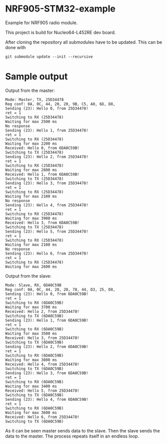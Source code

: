 # NRF905-STM32-example

Example for NRF905 radio module. 

This project is build for Nucleo64-L452RE dev board.

After cloning the repository all submodules have to be updated. 
This can be done with

```
git submodule update --init --recursive
```

# Sample output

Output from the master:

```
Mode: Master, TX, 25D34478
Reg conf: 0A, 0C, 44, 20, 20, 9B, C5, A0, 6D, D8, 
Sending (23): Hello 0, from 25D34478!
ret = 1
Switching to RX (25D34478)
Waiting for max 2500 ms
No response
Sending (23): Hello 1, from 25D34478!
ret = 1
Switching to RX (25D34478)
Waiting for max 2200 ms
Received: Hello 0, from 6DA0C59B!
Switching to TX (25D34478)
Sending (23): Hello 2, from 25D34478!
ret = 1
Switching to RX (25D34478)
Waiting for max 2800 ms
Received: Hello 1, from 6DA0C59B!
Switching to TX (25D34478)
Sending (23): Hello 3, from 25D34478!
ret = 1
Switching to RX (25D34478)
Waiting for max 2100 ms
No response
Sending (23): Hello 4, from 25D34478!
ret = 1
Switching to RX (25D34478)
Waiting for max 3900 ms
Received: Hello 3, from 6DA0C59B!
Switching to TX (25D34478)
Sending (23): Hello 5, from 25D34478!
ret = 1
Switching to RX (25D34478)
Waiting for max 2100 ms
No response
Sending (23): Hello 6, from 25D34478!
ret = 1
Switching to RX (25D34478)
Waiting for max 2600 ms
```

Output from the slave:

```
Mode: Slave, RX, 6DA0C59B
Reg conf: 0A, 0C, 44, 20, 20, 78, 44, D3, 25, D8, 
Sending (23): Hello 0, from 6DA0C59B!
ret = 1
Switching to RX (6DA0C59B)
Waiting for max 3700 ms
Received: Hello 2, from 25D34478!
Switching to TX (6DA0C59B)
Sending (23): Hello 1, from 6DA0C59B!
ret = 1
Switching to RX (6DA0C59B)
Waiting for max 3500 ms
Received: Hello 3, from 25D34478!
Switching to TX (6DA0C59B)
Sending (23): Hello 2, from 6DA0C59B!
ret = 1
Switching to RX (6DA0C59B)
Waiting for max 3800 ms
Received: Hello 4, from 25D34478!
Switching to TX (6DA0C59B)
Sending (23): Hello 3, from 6DA0C59B!
ret = 1
Switching to RX (6DA0C59B)
Waiting for max 3400 ms
Received: Hello 5, from 25D34478!
Switching to TX (6DA0C59B)
Sending (23): Hello 4, from 6DA0C59B!
ret = 1
Switching to RX (6DA0C59B)
Waiting for max 3600 ms
Received: Hello 6, from 25D34478!
Switching to TX (6DA0C59B)
```

As it can be seen master sends data to the slave. 
Then the slave sends the data to the master.
The process repeats itself in an endless loop.
